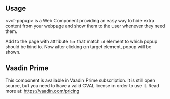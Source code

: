 
## Usage
&lt;vcf-popup&gt; is a Web Component providing an easy way to hide extra content from your webpage and show them to the user whenever they need them.


Add <vcf-popup> to the page with attribute `for` that match `id` element to which popup should be bind to. Now after clicking on target element, popup will be shown.
  
## Vaadin Prime
This component is available in Vaadin Prime subscription. It is still open source, but you need to have a valid CVAL license in order to use it. Read more at: https://vaadin.com/pricing
